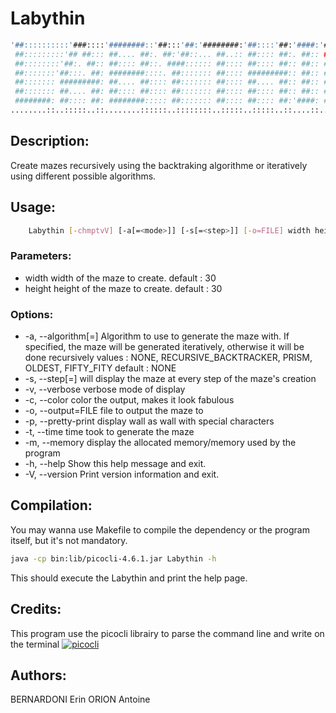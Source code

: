 # Labythin

```bash
'##::::::::::'###::::'########::'##:::'##:'########:'##::::'##:'####:'##::: ##:
 ##:::::::::'## ##::: ##.... ##:. ##:'##::... ##..:: ##:::: ##:. ##:: ###:: ##:
 ##::::::::'##:. ##:: ##:::: ##::. ####:::::: ##:::: ##:::: ##:: ##:: ####: ##:
 ##:::::::'##:::. ##: ########::::. ##::::::: ##:::: #########:: ##:: ## ## ##:
 ##::::::: #########: ##.... ##:::: ##::::::: ##:::: ##.... ##:: ##:: ##. ####:
 ##::::::: ##.... ##: ##:::: ##:::: ##::::::: ##:::: ##:::: ##:: ##:: ##:. ###:
 ########: ##:::: ##: ########::::: ##::::::: ##:::: ##:::: ##:'####: ##::. ##:
........::..:::::..::........::::::..::::::::..:::::..:::::..::....::..::::..::
```

## Description:
Create mazes recursively using the backtraking algorithme or iteratively using different possible algorithms.
    
## Usage:
```bash
    Labythin [-chmptvV] [-a[=<mode>]] [-s[=<step>]] [-o=FILE] width height
```

### Parameters:
* width                  width  of the maze to create. default : 30
* height                 height of the maze to create. default : 30

### Options:
*    -a, --algorithm[=<mode>]   Algorithm to use to generate the maze with.
                             If specified, the maze will be generated
                               iteratively, otherwise it will be done
                               recursively
                             values : NONE, RECURSIVE_BACKTRACKER, PRISM,
                               OLDEST, FIFTY_FITY
                             default : NONE
*    -s, --step[=<step>]        will display the maze at every step of the maze's
                               creation
*    -v, --verbose              verbose mode of display
*    -c, --color                color the output, makes it look fabulous
*    -o, --output=FILE          file to output the maze to
*    -p, --pretty-print         display wall as wall with special characters
*    -t, --time                 time took to generate the maze
*    -m, --memory               display the allocated memory/memory used by the
                               program
*    -h, --help                 Show this help message and exit.
*    -V, --version              Print version information and exit.


## Compilation: 
You may wanna use Makefile to compile the dependency or the program itself, but it's not mandatory.  
```bash
java -cp bin:lib/picocli-4.6.1.jar Labythin -h
```
This should execute the Labythin and print the help page.

## Credits:
This program use the picocli librairy to parse the command line and write on the terminal
[![picocli](https://img.shields.io/badge/picocli-4.6.1-green.svg)](https://github.com/remkop/picocli)

## Authors:
BERNARDONI Erin
ORION Antoine
